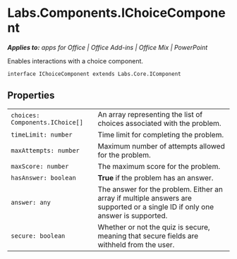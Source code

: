 
# Labs.Components.IChoiceComponent

 _**Applies to:** apps for Office | Office Add-ins | Office Mix | PowerPoint_

Enables interactions with a choice component.

```
interface IChoiceComponent extends Labs.Core.IComponent
```


## Properties


|||
|:-----|:-----|
| `choices: Components.IChoice[]`|An array representing the list of choices associated with the problem.|
| `timeLimit: number`|Time limit for completing the problem.|
| `maxAttempts: number`|Maximum number of attempts allowed for the problem.|
| `maxScore: number`|The maximum score for the problem.|
| `hasAnswer: boolean`|**True** if the problem has an answer.|
| `answer: any`|The answer for the problem. Either an array if multiple answers are supported or a single ID if only one answer is supported.|
| `secure: boolean`|Whether or not the quiz is secure, meaning that secure fields are withheld from the user.|
